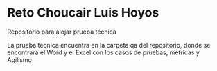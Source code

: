 # Reto Choucair Luis Hoyos
Repositorio para alojar prueba técnica

La prueba técnica encuentra en la carpeta qa del repositorio, donde se encontrará el Word y el Excel con los casos de pruebas, métricas y Agilismo
